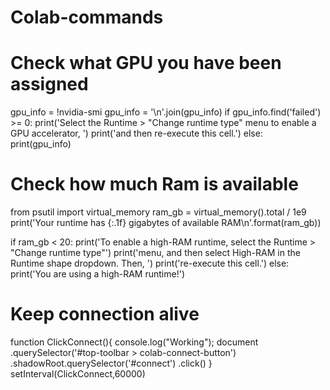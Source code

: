 # Colab-commands

# Check what GPU you have been assigned
gpu_info = !nvidia-smi
gpu_info = '\n'.join(gpu_info)
if gpu_info.find('failed') >= 0:
  print('Select the Runtime > "Change runtime type" menu to enable a GPU accelerator, ')
  print('and then re-execute this cell.')
else:
  print(gpu_info)
  
# Check how much Ram is available
from psutil import virtual_memory
ram_gb = virtual_memory().total / 1e9
print('Your runtime has {:.1f} gigabytes of available RAM\n'.format(ram_gb))

if ram_gb < 20:
  print('To enable a high-RAM runtime, select the Runtime > "Change runtime type"')
  print('menu, and then select High-RAM in the Runtime shape dropdown. Then, ')
  print('re-execute this cell.')
else:
  print('You are using a high-RAM runtime!')
  
# Keep connection alive
function ClickConnect(){
console.log("Working"); 
document
  .querySelector('#top-toolbar > colab-connect-button')
  .shadowRoot.querySelector('#connect')
  .click() 
}
setInterval(ClickConnect,60000)
